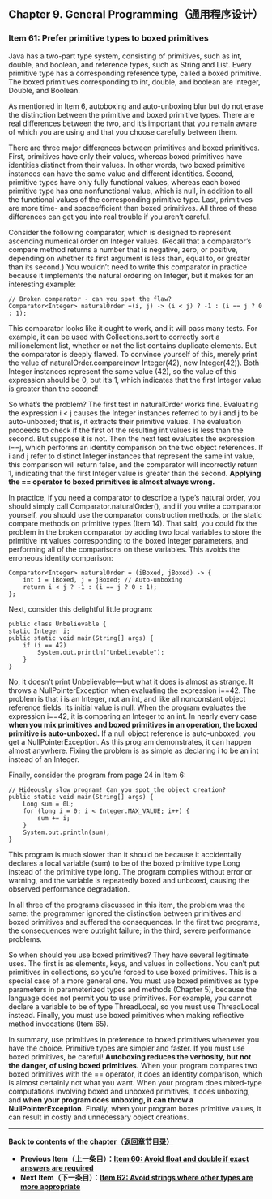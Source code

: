## Chapter 9. General Programming（通用程序设计）

### Item 61: Prefer primitive types to boxed primitives

Java has a two-part type system, consisting of primitives, such as int, double, and boolean, and reference types, such as String and List. Every primitive type has a corresponding reference type, called a boxed primitive. The boxed primitives corresponding to int, double, and boolean are Integer, Double, and Boolean.

As mentioned in Item 6, autoboxing and auto-unboxing blur but do not erase the distinction between the primitive and boxed primitive types. There are real differences between the two, and it’s important that you remain aware of which you are using and that you choose carefully between them.

There are three major differences between primitives and boxed primitives. First, primitives have only their values, whereas boxed primitives have identities distinct from their values. In other words, two boxed primitive instances can have the same value and different identities. Second, primitive types have only fully functional values, whereas each boxed primitive type has one nonfunctional value, which is null, in addition to all the functional values of the corresponding primitive type. Last, primitives are more time- and spaceefficient than boxed primitives. All three of these differences can get you into real trouble if you aren’t careful.

Consider the following comparator, which is designed to represent ascending numerical order on Integer values. (Recall that a comparator’s compare method returns a number that is negative, zero, or positive, depending on whether its first argument is less than, equal to, or greater than its second.) You wouldn’t need to write this comparator in practice because it implements the natural ordering on Integer, but it makes for an interesting example:

```
// Broken comparator - can you spot the flaw?
Comparator<Integer> naturalOrder =(i, j) -> (i < j) ? -1 : (i == j ? 0 : 1);
```

This comparator looks like it ought to work, and it will pass many tests. For example, it can be used with Collections.sort to correctly sort a millionelement list, whether or not the list contains duplicate elements. But the comparator is deeply flawed. To convince yourself of this, merely print the value of naturalOrder.compare(new Integer(42), new Integer(42)). Both Integer instances represent the same value (42), so the value of this expression should be 0, but it’s 1, which indicates that the first Integer value is greater than the second!

So what’s the problem? The first test in naturalOrder works fine. Evaluating the expression i < j causes the Integer instances referred to by i and j to be auto-unboxed; that is, it extracts their primitive values. The evaluation proceeds to check if the first of the resulting int values is less than the second. But suppose it is not. Then the next test evaluates the expression i==j, which performs an identity comparison on the two object references. If i and j refer to distinct Integer instances that represent the same int value, this comparison will return false, and the comparator will incorrectly return 1, indicating that the first Integer value is greater than the second. **Applying the == operator to boxed primitives is almost always wrong.**

In practice, if you need a comparator to describe a type’s natural order, you should simply call Comparator.naturalOrder(), and if you write a comparator yourself, you should use the comparator construction methods, or the static compare methods on primitive types (Item 14). That said, you could fix the problem in the broken comparator by adding two local variables to store the primitive int values corresponding to the boxed Integer parameters, and performing all of the comparisons on these variables. This avoids the erroneous identity comparison:

```
Comparator<Integer> naturalOrder = (iBoxed, jBoxed) -> {
    int i = iBoxed, j = jBoxed; // Auto-unboxing
    return i < j ? -1 : (i == j ? 0 : 1);
};
```

Next, consider this delightful little program:

```
public class Unbelievable {
static Integer i;
public static void main(String[] args) {
    if (i == 42)
        System.out.println("Unbelievable");
    }
}
```

No, it doesn’t print Unbelievable—but what it does is almost as strange. It throws a NullPointerException when evaluating the expression i==42. The problem is that i is an Integer, not an int, and like all nonconstant object reference fields, its initial value is null. When the program evaluates the expression i==42, it is comparing an Integer to an int. In nearly every case **when you mix primitives and boxed primitives in an operation, the boxed primitive is auto-unboxed.** If a null object reference is auto-unboxed, you get a NullPointerException. As this program demonstrates, it can happen almost anywhere. Fixing the problem is as simple as declaring i to be an int instead of an Integer.

Finally, consider the program from page 24 in Item 6:

```
// Hideously slow program! Can you spot the object creation?
public static void main(String[] args) {
    Long sum = 0L;
    for (long i = 0; i < Integer.MAX_VALUE; i++) {
        sum += i;
    }
    System.out.println(sum);
}
```

This program is much slower than it should be because it accidentally declares a local variable (sum) to be of the boxed primitive type Long instead of the primitive type long. The program compiles without error or warning, and the variable is repeatedly boxed and unboxed, causing the observed performance degradation.

In all three of the programs discussed in this item, the problem was the same: the programmer ignored the distinction between primitives and boxed primitives and suffered the consequences. In the first two programs, the consequences were outright failure; in the third, severe performance problems.

So when should you use boxed primitives? They have several legitimate uses. The first is as elements, keys, and values in collections. You can’t put primitives in collections, so you’re forced to use boxed primitives. This is a special case of a more general one. You must use boxed primitives as type parameters in parameterized types and methods (Chapter 5), because the language does not permit you to use primitives. For example, you cannot declare a variable to be of type ThreadLocal<int>, so you must use ThreadLocal<Integer> instead. Finally, you must use boxed primitives when making reflective method invocations (Item 65).

In summary, use primitives in preference to boxed primitives whenever you have the choice. Primitive types are simpler and faster. If you must use boxed primitives, be careful! **Autoboxing reduces the verbosity, but not the danger, of using boxed primitives.** When your program compares two boxed primitives with the == operator, it does an identity comparison, which is almost certainly not what you want. When your program does mixed-type computations involving boxed and unboxed primitives, it does unboxing, and **when your program does unboxing, it can throw a NullPointerException.** Finally, when your program boxes primitive values, it can result in costly and unnecessary object creations.

---
**[Back to contents of the chapter（返回章节目录）](https://github.com/clxering/Effective-Java-3rd-edition-Chinese-English-bilingual/blob/master/Chapter-9/Chapter-9-Introduction.md)**
- **Previous Item（上一条目）：[Item 60: Avoid float and double if exact answers are required](https://github.com/clxering/Effective-Java-3rd-edition-Chinese-English-bilingual/blob/master/Chapter-9/Chapter-9-Item-60-Avoid-float-and-double-if-exact-answers-are-required.md)**
- **Next Item（下一条目）：[Item 62: Avoid strings where other types are more appropriate](https://github.com/clxering/Effective-Java-3rd-edition-Chinese-English-bilingual/blob/master/Chapter-9/Chapter-9-Item-62-Avoid-strings-where-other-types-are-more-appropriate.md)**
